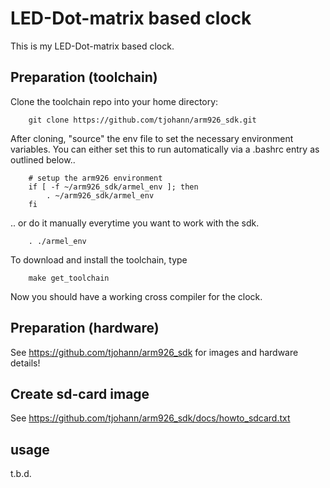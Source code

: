 LED-Dot-matrix based clock
===============

This is my LED-Dot-matrix based clock.  


Preparation (toolchain)
-------------------

Clone the toolchain repo into your home directory:

        git clone https://github.com/tjohann/arm926_sdk.git


After cloning, "source" the env file to set the necessary environment variables. You can either set this to run automatically via a .bashrc entry as outlined below..

        # setup the arm926 environment
        if [ -f ~/arm926_sdk/armel_env ]; then
            . ~/arm926_sdk/armel_env 
        fi


.. or do it manually everytime you want to work with the sdk. 

        . ./armel_env

To download and install the toolchain, type

        make get_toolchain


Now you should have a working cross compiler for the clock.


Preparation (hardware)
-------------------

See https://github.com/tjohann/arm926_sdk for images and hardware details!


Create sd-card image
-------------------

See https://github.com/tjohann/arm926_sdk/docs/howto_sdcard.txt


usage
-------------------

t.b.d.







